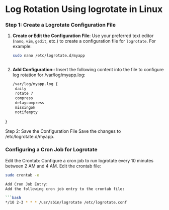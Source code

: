 # Log Rotation Using logrotate in Linux


### Step 1: Create a Logrotate Configuration File

1. **Create or Edit the Configuration File**:
   Use your preferred text editor (`nano`, `vim`, `gedit`, etc.) to create a configuration file for `logrotate`. For example:

   ```bash
   sudo nano /etc/logrotate.d/myapp



1. **Add Configuration:**:
Insert the following content into the file to configure log rotation for /var/log/myapp.log:

   ```bash
   /var/log/myapp.log {
    daily
    rotate 7
    compress
    delaycompress
    missingok
    notifempty
}



Step 2: Save the Configuration File
Save the changes to /etc/logrotate.d/myapp.

### Configuring a Cron Job for Logrotate
Edit the Crontab:
Configure a cron job to run logrotate every 10 minutes between 2 AM and 4 AM. Edit the crontab file:

   ```bash
sudo crontab -e

Add Cron Job Entry:
Add the following cron job entry to the crontab file:

   ```bash
*/10 2-3 * * * /usr/sbin/logrotate /etc/logrotate.conf

